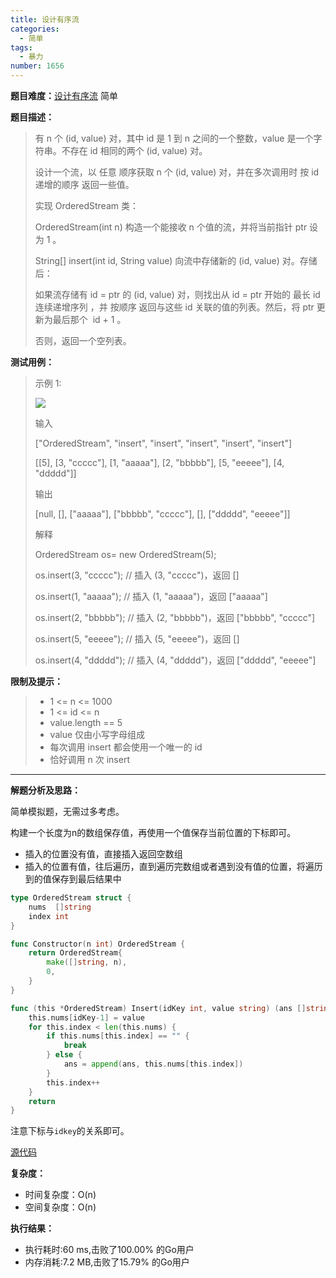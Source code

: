 ```yaml
---
title: 设计有序流
categories:
  - 简单
tags:
  - 暴力
number: 1656
---
```


**题目难度：**[设计有序流](https://leetcode.cn/problems/design-an-ordered-stream/) 简单

**题目描述：**

> 有 n 个 (id, value) 对，其中 id 是 1 到 n 之间的一个整数，value 是一个字符串。不存在 id 相同的两个 (id, value) 对。
> 
> 设计一个流，以 任意 顺序获取 n 个 (id, value) 对，并在多次调用时 按 id 递增的顺序 返回一些值。
> 
> 
> 实现 OrderedStream 类：
> 
> 
> OrderedStream(int n) 构造一个能接收 n 个值的流，并将当前指针 ptr 设为 1 。
> 
> String[] insert(int id, String value) 向流中存储新的 (id, value) 对。存储后：
> 
> 如果流存储有 id = ptr 的 (id, value) 对，则找出从 id = ptr 开始的 最长 id 连续递增序列 ，并 按顺序 返回与这些 id 关联的值的列表。然后，将 ptr 更新为最后那个  id + 1 。
> 
> 否则，返回一个空列表。


**测试用例：**

> 示例 1:
>
> ![](../img/leetcode/1656设计有序流/q1.gif)
> 
> 输入
> 
> ["OrderedStream", "insert", "insert", "insert", "insert", "insert"]
> 
> [[5], [3, "ccccc"], [1, "aaaaa"], [2, "bbbbb"], [5, "eeeee"], [4, "ddddd"]]
> 
> 输出
> 
> [null, [], ["aaaaa"], ["bbbbb", "ccccc"], [], ["ddddd", "eeeee"]]
> 
> 
> 解释
> 
> OrderedStream os= new OrderedStream(5);
> 
> os.insert(3, "ccccc"); // 插入 (3, "ccccc")，返回 []
> 
> os.insert(1, "aaaaa"); // 插入 (1, "aaaaa")，返回 ["aaaaa"]
> 
> os.insert(2, "bbbbb"); // 插入 (2, "bbbbb")，返回 ["bbbbb", "ccccc"]
> 
> os.insert(5, "eeeee"); // 插入 (5, "eeeee")，返回 []
> 
> os.insert(4, "ddddd"); // 插入 (4, "ddddd")，返回 ["ddddd", "eeeee"]


**限制及提示：**
> - 1 <= n <= 1000
> - 1 <= id <= n
> - value.length == 5
> - value 仅由小写字母组成
> - 每次调用 insert 都会使用一个唯一的 id
> - 恰好调用 n 次 insert


---
**解题分析及思路：**

简单模拟题，无需过多考虑。

构建一个长度为n的数组保存值，再使用一个值保存当前位置的下标即可。

- 插入的位置没有值，直接插入返回空数组
- 插入的位置有值，往后遍历，直到遍历完数组或者遇到没有值的位置，将遍历到的值保存到最后结果中

```go
type OrderedStream struct {
	nums  []string
	index int
}

func Constructor(n int) OrderedStream {
	return OrderedStream{
		make([]string, n),
		0,
	}
}

func (this *OrderedStream) Insert(idKey int, value string) (ans []string) {
	this.nums[idKey-1] = value
	for this.index < len(this.nums) {
		if this.nums[this.index] == "" {
			break
		} else {
			ans = append(ans, this.nums[this.index])
		}
		this.index++
	}
	return
}
```

注意下标与`idkey`的关系即可。

[源代码](https://github.com/lomtom/algorithm-go/blob/main/leetcode/1656/1656设计有序流_test.go)

**复杂度：**
- 时间复杂度：O(n)
- 空间复杂度：O(n)

**执行结果：**
- 执行耗时:60 ms,击败了100.00% 的Go用户
- 内存消耗:7.2 MB,击败了15.79% 的Go用户

